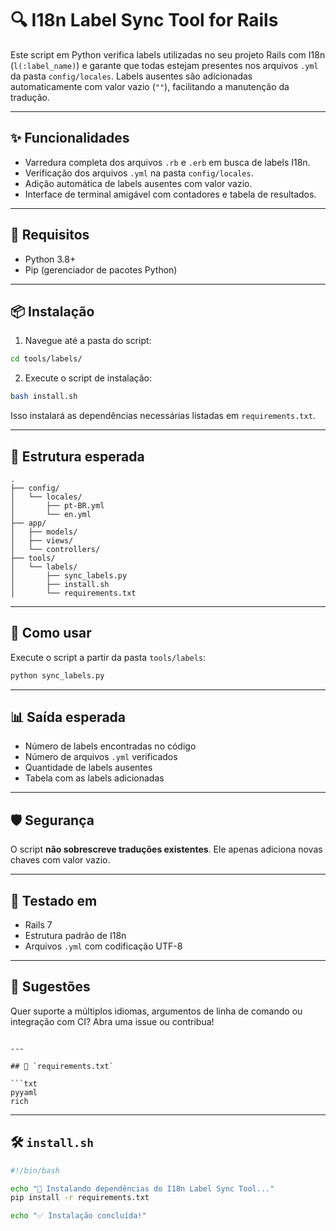 # 🔍 I18n Label Sync Tool for Rails

Este script em Python verifica labels utilizadas no seu projeto Rails com I18n (`l(:label_name)`) e garante que todas estejam presentes nos arquivos `.yml` da pasta `config/locales`. Labels ausentes são adicionadas automaticamente com valor vazio (`""`), facilitando a manutenção da tradução.

---

## ✨ Funcionalidades

- Varredura completa dos arquivos `.rb` e `.erb` em busca de labels I18n.
- Verificação dos arquivos `.yml` na pasta `config/locales`.
- Adição automática de labels ausentes com valor vazio.
- Interface de terminal amigável com contadores e tabela de resultados.

---

## 🧰 Requisitos

- Python 3.8+
- Pip (gerenciador de pacotes Python)

---

## 📦 Instalação

1. Navegue até a pasta do script:

```bash
cd tools/labels/
```

2. Execute o script de instalação:

```bash
bash install.sh
```

Isso instalará as dependências necessárias listadas em `requirements.txt`.

---

## 📁 Estrutura esperada

```
.
├── config/
│   └── locales/
│       ├── pt-BR.yml
│       └── en.yml
├── app/
│   ├── models/
│   ├── views/
│   └── controllers/
├── tools/
│   └── labels/
│       ├── sync_labels.py
│       ├── install.sh
│       └── requirements.txt
```

---

## 🚀 Como usar

Execute o script a partir da pasta `tools/labels`:

```bash
python sync_labels.py
```

---

## 📊 Saída esperada

- Número de labels encontradas no código
- Número de arquivos `.yml` verificados
- Quantidade de labels ausentes
- Tabela com as labels adicionadas

---

## 🛡️ Segurança

O script **não sobrescreve traduções existentes**. Ele apenas adiciona novas chaves com valor vazio.

---

## 🧪 Testado em

- Rails 7
- Estrutura padrão de I18n
- Arquivos `.yml` com codificação UTF-8

---

## 📮 Sugestões

Quer suporte a múltiplos idiomas, argumentos de linha de comando ou integração com CI? Abra uma issue ou contribua!
```

---

## 📄 `requirements.txt`

```txt
pyyaml
rich
```

---

## 🛠️ `install.sh`

```bash
#!/bin/bash

echo "🔧 Instalando dependências do I18n Label Sync Tool..."
pip install -r requirements.txt

echo "✅ Instalação concluída!"
```
